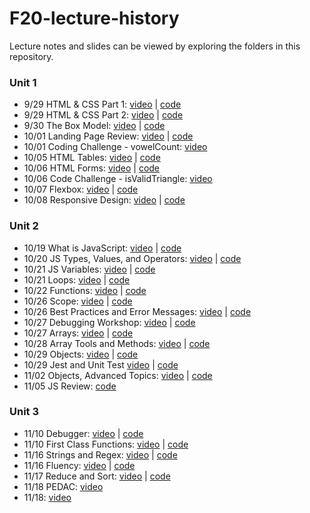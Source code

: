 # F20-lecture-history

Lecture notes and slides can be viewed by exploring the folders in this repository. 

### Unit 1
* 9/29 HTML & CSS Part 1: [video](https://us02web.zoom.us/rec/share/jMbcvvgP2qCYZgJX42MbTzr3u0UdY_AMiW2PVLpvidbao4OkVPSWtg7ZzbDOV-yS.7oCrtwHWV-wU4pID) | [code](https://github.com/The-Marcy-Lab-School/lecture-history-F2020/tree/master/005-html-css)
* 9/29 HTML & CSS Part 2: [video](https://us02web.zoom.us/rec/share/il0y1CmHcI6swzgZZTKUJ0bW1CYU2EUQPpYyrkzuNilWkjt_Ci9zu1SOp8Ww9oQG.s0IHZGyz1oc42irS) | [code](https://github.com/The-Marcy-Lab-School/lecture-history-F2020/tree/master/005-html-css)
* 9/30 The Box Model: [video](https://us02web.zoom.us/rec/share/wvVdbHiQkZ3fh53pLxmGb1RhBTKnbZJJ_TfGRl69cI26nQnnBvDR_MU6lhgWYzNH.5rfSA36masOwrvMR) | [code](https://github.com/The-Marcy-Lab-School/lecture-history-F2020/tree/master/006-box-model)
* 10/01 Landing Page Review: [video](https://youtu.be/lyJkK8m1ldw) | [code](https://github.com/The-Marcy-Lab-School/lecture-history-F2020/tree/master/007-landing-page-review)
* 10/01 Coding Challenge - vowelCount: [video](https://us02web.zoom.us/rec/share/dySSSBBIbDZsSIdFNu4wKY5DOkQlC0je3COqiCXejZHIadiGjz60b2j6PaKZTsD0.WRkP22wsQRmkax8K)
* 10/05 HTML Tables: [video](https://us02web.zoom.us/rec/share/rB3F2BKHksrN12nvJIhQiVISBKy_Tbn-YCBA8oPIGIUCaxQQ1NOmrKqZsXcwFdRa.a9oyxBIiwoyEjZyH) | [code](https://github.com/The-Marcy-Lab-School/lecture-history-F2020/tree/master/008-html-tables)
* 10/06 HTML Forms: [video](https://us02web.zoom.us/rec/share/poDHP1W8uiB3KQs8fpn2CL7VSK2whEZECIN01sdB9-96Y4VONfrbARmesRqw3dk7.ENomERfwrjTBXuug) | [code](https://github.com/The-Marcy-Lab-School/lecture-history-F2020/tree/master/009-forms)
* 10/06 Code Challenge - isValidTriangle: [video](https://us02web.zoom.us/rec/share/iuKYllV-zDnKn1hXsZhBj1vv0OhYIWrutK9AIgJM0z24AuPKHNAKsvPaYKeyOZgZ.IPm8lTzYVsCuIJ8r)
* 10/07 Flexbox: [video](https://us02web.zoom.us/rec/share/jbJO2jTgmMM2JVWom8KQoLnU7KJrZ6SViqdsg04AN6row7R_W2POd8YiTZE4vTHj.xGPU3xri9Mu-MYp7) | [code](https://github.com/The-Marcy-Lab-School/lecture-history-F2020/tree/master/010-flexbox)
* 10/08 Responsive Design: [video](https://us02web.zoom.us/rec/share/ZuOY9aCsrqoE-I9DEuJ5BX5QgJxDEgXzZP5nw_KPO05jD0UMuuuLBSC-761Chx54.MRjhY-0pgout3XYn) | [code](https://github.com/The-Marcy-Lab-School/lecture-history-F2020/tree/master/011-responsive-design)

### Unit 2

* 10/19 What is JavaScript: [video](https://us02web.zoom.us/rec/share/azUr8lXjrNRsG-quXv0gYNigMk2afx971rH6Bge_gaWiktI4vxdHQNBZfuxwgbEa.e2NXmP8q4ofsxVAL) | [code](https://github.com/The-Marcy-Lab-School/lecture-history-F2020/tree/master/012-intro-to-js)
* 10/20 JS Types, Values, and Operators: [video](https://us02web.zoom.us/rec/share/Ikv2ZUVoEzx5OpEnJw1xW9jbEL5OD0Oq4ATcAsRMGCMFXEZWoMN66dYX6ifjBupC.Pq7fggCPxfgbuuAy) | [code](https://github.com/The-Marcy-Lab-School/lecture-history-F2020/tree/master/013-js-types-operators)
* 10/21 JS Variables: [video](https://us02web.zoom.us/rec/share/GFNA83uqoSv2P9opNlvS6CIZJ5HirvGaW2BUDXiEXI5mvAPBjtH12tdO-Mp07Neb.Duu300Wi8E5thkos) | [code](https://github.com/The-Marcy-Lab-School/lecture-history-F2020/tree/master/014-js-variables-loops)
* 10/21 Loops: [video](https://us02web.zoom.us/rec/share/GFNA83uqoSv2P9opNlvS6CIZJ5HirvGaW2BUDXiEXI5mvAPBjtH12tdO-Mp07Neb.Duu300Wi8E5thkos) | [code](https://github.com/The-Marcy-Lab-School/lecture-history-F2020/tree/master/014-js-variables-loops)
* 10/22 Functions: [video](https://us02web.zoom.us/rec/share/wyTstfCFFvj39G-2H4kzhI8cg37Wu6HMEInCYYKafFmvEy8eTk722MVAuCv2bUoL.wQIsr81UNsqtbHPQ) | [code](https://github.com/The-Marcy-Lab-School/lecture-history-F2020/tree/master/015-functions)
* 10/26 Scope: [video](https://us02web.zoom.us/rec/share/WkWIawiogCK0LJdzjjoE-jk6NEH0wkZb9F1E5haiyIcLCpyz1kCoT1N3TIYbnGeW.m7K0TVie3cE2QsBA) | [code](https://github.com/The-Marcy-Lab-School/lecture-history-F2020/tree/master/016-scope) 
* 10/26 Best Practices and Error Messages: [video](https://us02web.zoom.us/rec/share/yOj7Iu4aBzPU2xAyLChZO9CseP8l_vJNUda8e3IusIRxhPZ5BfuiGiJyPO7Hb0KI.Yqmb_-hH5K_e3Ui-) | [code](https://github.com/The-Marcy-Lab-School/lecture-history-F2020/tree/master/017-errors-debugging-best-practices)
* 10/27 Debugging Workshop: [video](https://youtu.be/MpPDzr3gTQs) | [code](https://github.com/The-Marcy-Lab-School/lecture-history-F2020/tree/master/017-errors-debugging-best-practices) 
* 10/27 Arrays: [video](https://us02web.zoom.us/rec/share/iVnfZb0mNvUATymHO2Fh-J5pUbJ0-9F3JD8A6lw-fcb011TVIuDO2pHHuPZ3B745.GSi_hlbWzggovUKD) | [code](https://github.com/The-Marcy-Lab-School/lecture-history-F2020/tree/master/018-arrays) 
* 10/28 Array Tools and Methods: [video](https://us02web.zoom.us/rec/share/XxlxVeCO3S72Y9UiU241uZD6M9OUPJx4pRj0rol9ZABdxHhCH2tTMfvVK4DWBy-D.uS5A9vOslEwN0wVm) | [code](https://github.com/The-Marcy-Lab-School/lecture-history-F2020/tree/master/018-arrays)
* 10/29 Objects: [video](https://us02web.zoom.us/rec/share/bq710VD84IqNMMlz9qiXt9mD4Az8ue37weWsczhs3wM6MeGW177atPVOGC2QpSdZ.8Rco0FE2aaTJGTfD) | [code](https://github.com/The-Marcy-Lab-School/lecture-history-F2020/tree/master/019-objects)
* 10/29 Jest and Unit Test [video](https://us02web.zoom.us/rec/play/pvUu-mhs6ivRf0JpceXohGaAQ92KDS-IbHMIIsfVwkXAbHQHBSJTnp4j1JxlQpALJkg0fNsN2TrpnwoL.TFJFucjv9FHbIg1U) | [code](https://github.com/The-Marcy-Lab-School/lecture-history-F2020/tree/master/020-unit-testing-linting)
* 11/02 Objects, Advanced Topics: [video](https://us02web.zoom.us/rec/share/KrCG6w1UZV2TWLgxNegA9yUBbxEMa-tuI63OiFY4xu4Y8LGmBYb52XP6DINlCUFW.cOHqeG0LScXnwH4X) | [code](https://github.com/The-Marcy-Lab-School/lecture-history-F2020/tree/master/019-objects)
* 11/05 JS Review: [code](https://github.com/The-Marcy-Lab-School/lecture-history-F2020/tree/master/021-js-review)

### Unit 3
* 11/10 Debugger: [video](https://us02web.zoom.us/rec/share/plFBpAaZ-HN4fGe8YR_LMG3GzUwZzrEi5x6-zs2C_k8h0olP9lQXylRuI9-H3nMY.E9oZGRRpe9Z6sV4O) | [code](https://github.com/The-Marcy-Lab-School/lecture-history-F2020/tree/master/022-debugger) 
* 11/10 First Class Functions: [video](https://us02web.zoom.us/rec/share/4eombiqEh7t5e3gTH9gO-pZIxtA0TLFhuup0lUw7UjDxKHa79ZvLznsj6O2QpMaa.LA3vB0vao6_s3REA) | [code](https://github.com/The-Marcy-Lab-School/lecture-history-F2020/tree/master/023-first-class-functions) 
* 11/16 Strings and Regex: [video](https://us02web.zoom.us/rec/share/lwY37Zv3CqEnI_lm3CzcAwDJDIQyfixpzgZaBqYecA_AQKStBoFlDGZe7Ev76LtL.CQC_GPbcegP6Puaf) | [code](https://github.com/The-Marcy-Lab-School/lecture-history-F2020/tree/master/026-strings-regex)
* 11/16 Fluency: [video](https://us02web.zoom.us/rec/share/iOW4N5YKcKygnhgpa9ryfCZutH8rcfkfQMgYfjJUcT8a47I7L8Rs5X_DQNHKnhQT.VQrEUGBVnVGVtHgQ) | [code](https://github.com/The-Marcy-Lab-School/lecture-history-F2020/tree/master/027-fluency)
* 11/17 Reduce and Sort: [video](https://us02web.zoom.us/rec/share/SVmkl1dts11cVgPFhfGK279U2vo00tGCSqqqtQhL9a-tKIj_UpGhAwk0HjcOQBL2._KzyA_Yza_Gyz6SH) | [code](https://github.com/The-Marcy-Lab-School/lecture-history-F2020/tree/master/028-reduce-sort)
* 11/18 PEDAC: [video](https://us02web.zoom.us/rec/share/N9bbmlUIFotcYk07pXhZTRF5VGPkmYdG7gBq9rQkGj8RUJfQLns_PKBKH9e4H2Zf.3xJ_yWZQQPJZYcS5)
* 11/18: [video](https://us02web.zoom.us/rec/share/QSNfcSCE2bJZnPFp0CB9SlzCSJeos3WMngW4PNnLqZ_GXpq6LDRbaVR6aHyrvHuE.6ObZaJTrUzOdd0mY)
